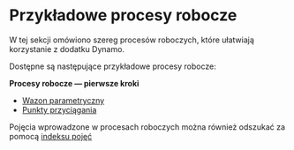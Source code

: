# Przykładowe procesy robocze

W tej sekcji omówiono szereg procesów roboczych, które ułatwiają korzystanie z dodatku Dynamo.

Dostępne są następujące przykładowe procesy robocze:

**Procesy robocze — pierwsze kroki**

* [Wazon parametryczny](10-1\_getting-started-workflows/1-parametric-vase.md)
* [Punkty przyciągania](10-1\_getting-started-workflows/2-attractor-points.md)

Pojęcia wprowadzone w procesach roboczych można również odszukać za pomocą [indeksu pojęć](table-of-summary-for-some-concept-used-in-previous-exercises.md)
